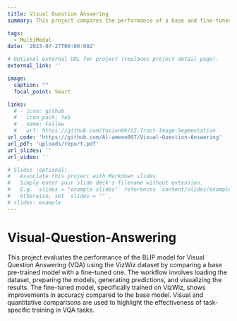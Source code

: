 ```yaml
---
title: Visual Question Answering
summary: This project compares the performance of a base and fine-tuned BLIP model for Visual Question Answering using the VizWiz dataset, demonstrating the improvements from task-specific training.

tags:
  - MultiModal
date: '2023-07-27T00:00:00Z'

# Optional external URL for project (replaces project detail page).
external_link: ''

image:
  caption: ""
  focal_point: Smart

links:
  # - icon: github
  #   icon_pack: fab
  #   name: Follow
  #   url: https://github.com/Yasien99/GI-Tract-Image-Segmentation
url_code: 'https://github.com/Al-ameen007/Visual-Question-Answering'
url_pdf: 'uploads/report.pdf'
url_slides: ''
url_video: ''

# Slides (optional).
#   Associate this project with Markdown slides.
#   Simply enter your slide deck's filename without extension.
#   E.g. `slides = "example-slides"` references `content/slides/example-slides.md`.
#   Otherwise, set `slides = ""`.
# slides: example
---
```

# Visual-Question-Answering
This project evaluates the performance of the BLIP model for Visual Question Answering (VQA) using the VizWiz dataset by comparing a base pre-trained model with a fine-tuned one. The workflow involves loading the dataset, preparing the models, generating predictions, and visualizing the results. The fine-tuned model, specifically trained on VizWiz, shows improvements in accuracy compared to the base model. Visual and quantitative comparisons are used to highlight the effectiveness of task-specific training in VQA tasks.




